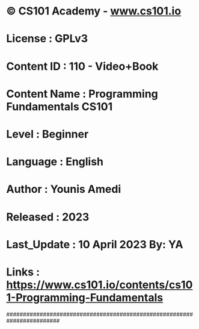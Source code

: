 # © CS101 Academy - www.cs101.io
#
# License      : GPLv3
# Content ID   : 110 - Video+Book
# Content Name : Programming Fundamentals CS101 
# Level        : Beginner
# Language     : English
# Author       : Younis Amedi
# Released     : 2023
# Last_Update  : 10 April 2023 By: YA
# Links  : https://www.cs101.io/contents/cs101-Programming-Fundamentals
########################################################################
